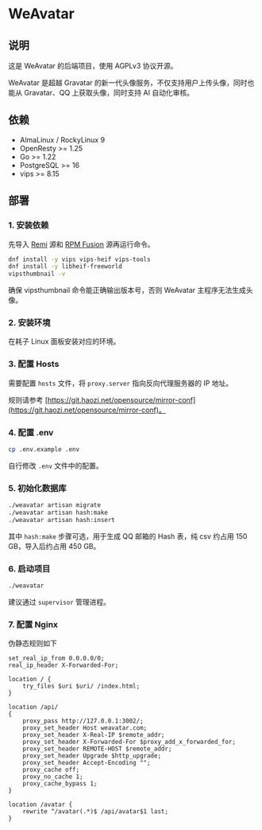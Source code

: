 # WeAvatar

## 说明

这是 WeAvatar 的后端项目，使用 AGPLv3 协议开源。

WeAvatar 是超越 Gravatar 的新一代头像服务，不仅支持用户上传头像，同时也能从 Gravatar、QQ 上获取头像，同时支持 AI 自动化审核。

## 依赖

- AlmaLinux / RockyLinux 9
- OpenResty >= 1.25
- Go >= 1.22
- PostgreSQL >= 16
- vips >= 8.15

## 部署

### 1. 安装依赖

先导入 [Remi](https://blog.remirepo.net/pages/Config-en) 源和 [RPM Fusion](https://rpmfusion.org/Configuration) 源再运行命令。

```bash
dnf install -y vips vips-heif vips-tools
dnf install -y libheif-freeworld
vipsthumbnail -v
```

确保 vipsthumbnail 命令能正确输出版本号，否则 WeAvatar 主程序无法生成头像。

### 2. 安装环境

在耗子 Linux 面板安装对应的环境。

### 3. 配置 Hosts

需要配置 `hosts` 文件，将 `proxy.server` 指向反向代理服务器的 IP 地址。

规则请参考 [https://git.haozi.net/opensource/mirror-conf](https://git.haozi.net/opensource/mirror-conf)。

### 4. 配置 .env

```bash
cp .env.example .env
```

自行修改 `.env` 文件中的配置。

### 5. 初始化数据库

```bash
./weavatar artisan migrate
./weavatar artisan hash:make
./weavatar artisan hash:insert
```

其中 `hash:make` 步骤可选，用于生成 QQ 邮箱的 Hash 表，纯 csv 约占用 150 GB，导入后约占用 450 GB。

### 6. 启动项目

```bash
./weavatar
```

建议通过 `supervisor` 管理进程。

### 7. 配置 Nginx

伪静态规则如下

```nginx
set_real_ip_from 0.0.0.0/0;
real_ip_header X-Forwarded-For;

location / {
    try_files $uri $uri/ /index.html;
}

location /api/
{
    proxy_pass http://127.0.0.1:3002/;
    proxy_set_header Host weavatar.com;
    proxy_set_header X-Real-IP $remote_addr;
    proxy_set_header X-Forwarded-For $proxy_add_x_forwarded_for;
    proxy_set_header REMOTE-HOST $remote_addr;
    proxy_set_header Upgrade $http_upgrade;
    proxy_set_header Accept-Encoding "";
    proxy_cache off;
    proxy_no_cache 1;
    proxy_cache_bypass 1;
}

location /avatar {
    rewrite ^/avatar(.*)$ /api/avatar$1 last;
}
```
